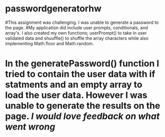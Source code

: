 # passwordgeneratorhw

#This assignment was challenging. I was unable to generate a password to the page.
#My application did include user prompts, conditionals, and array's. I also created my own functions; userPrompt() to take in user validated data and shuuffle() to shuffle the array characters while also implementing Math.floor and Math.random.
# In the generatePassword() function I tried to contain the user data with if statments and an empty array to load the user data. However I was unable to generate the results on the page. *I would love feedback on what went wrong*


